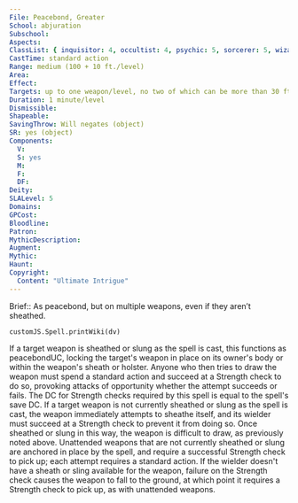 ```yaml
---
File: Peacebond, Greater
School: abjuration
Subschool: 
Aspects: 
ClassList: { inquisitor: 4, occultist: 4, psychic: 5, sorcerer: 5, wizard: 5, witch: 5 }
CastTime: standard action
Range: medium (100 + 10 ft./level)
Area: 
Effect: 
Targets: up to one weapon/level, no two of which can be more than 30 ft. apart
Duration: 1 minute/level
Dismissible: 
Shapeable: 
SavingThrow: Will negates (object)
SR: yes (object)
Components:
  V: 
  S: yes
  M: 
  F: 
  DF: 
Deity: 
SLALevel: 5
Domains: 
GPCost: 
Bloodline: 
Patron: 
MythicDescription: 
Augment: 
Mythic: 
Haunt: 
Copyright:
  Content: "Ultimate Intrigue"
---
```

Brief:: As peacebond, but on multiple weapons, even if they aren’t sheathed.

```dataviewjs
customJS.Spell.printWiki(dv)
```

If a target weapon is sheathed or slung as the spell is cast, this functions as peacebondUC, locking the target's weapon in place on its owner's body or within the weapon's sheath or holster. Anyone who then tries to draw the weapon must spend a standard action and succeed at a Strength check to do so, provoking attacks of opportunity whether the attempt succeeds or fails. The DC for Strength checks required by this spell is equal to the spell's save DC.  If a target weapon is not currently sheathed or slung as the spell is cast, the weapon immediately attempts to sheathe itself, and its wielder must succeed at a Strength check to prevent it from doing so. Once sheathed or slung in this way, the weapon is difficult to draw, as previously noted above. Unattended weapons that are not currently sheathed or slung are anchored in place by the spell, and require a successful Strength check to pick up; each attempt requires a standard action. If the wielder doesn't have a sheath or sling available for the weapon, failure on the Strength check causes the weapon to fall to the ground, at which point it requires a Strength check to pick up, as with unattended weapons.
